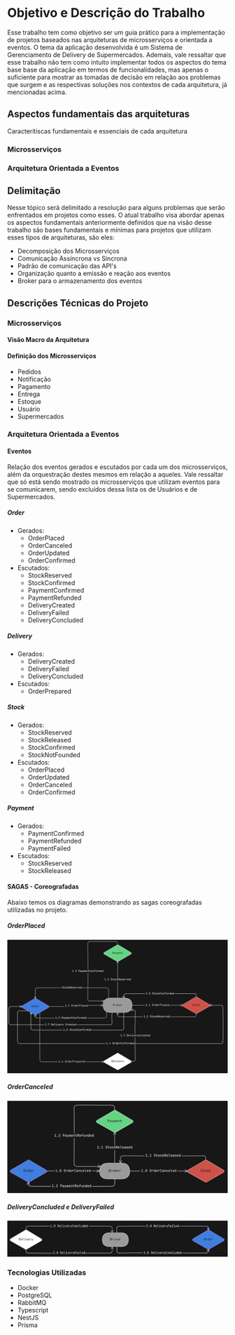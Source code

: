 # Objetivo e Descrição do Trabalho

Esse trabalho tem como objetivo ser um guia prático para a implementação de projetos baseados nas arquiteturas de microsserviços e orientada a eventos. O tema da aplicação desenvolvida é um Sistema de Gerenciamento de Delivery de Supermercados. Ademais, vale ressaltar que esse trabalho não tem como intuito implementar todos os aspectos do tema base base da aplicação em termos de funcionalidades, mas apenas o suficiente para mostrar as tomadas de decisão em relação aos problemas que surgem e as respectivas soluções nos contextos de cada arquitetura, já mencionadas acima.

## Aspectos fundamentais das arquiteturas

Caracterítiscas fundamentais e essenciais de cada arquitetura

### Microsserviços

### Arquitetura Orientada a Eventos

## Delimitação

Nesse tópico será delimitado a resolução para alguns problemas que serão enfrentados em projetos como esses. O atual trabalho visa abordar apenas os aspectos fundamentais anteriormente definidos que na visão desse trabalho são bases fundamentais e mínimas para projetos que utilizam esses tipos de arquiteturas, são eles:

- Decomposição dos Microsserviços
- Comunicação Assíncrona vs Síncrona
- Padrão de comunicação das API's
- Organização quanto a emissão e reação aos eventos
- Broker para o armazenamento dos eventos

## Descrições Técnicas do Projeto

### Microsserviços

#### Visão Macro da Arquitetura

#### Definição dos Microsserviços

- Pedidos
- Notificação
- Pagamento
- Entrega
- Estoque
- Usuário
- Supermercados
### Arquitetura Orientada a Eventos

#### Eventos

Relação dos eventos gerados e escutados por cada um dos microsserviços, além da orquestração destes mesmos em relação a aqueles. Vale ressaltar que só está sendo mostrado os microsserviços que utilizam eventos para se comunicarem, sendo excluídos dessa lista os de Usuários e de Supermercados.

##### Order

- Gerados:
  - OrderPlaced
  - OrderCanceled
  - OrderUpdated
  - OrderConfirmed
- Escutados:
  - StockReserved
  - StockConfirmed
  - PaymentConfirmed
  - PaymentRefunded
  - DeliveryCreated
  - DeliveryFailed
  - DeliveryConcluded

##### Delivery

- Gerados:
  - DeliveryCreated
  - DeliveryFailed
  - DeliveryConcluded
- Escutados:
  - OrderPrepared

##### Stock

- Gerados:
  - StockReserved
  - StockReleased
  - StockConfirmed
  - StockNotFounded
- Escutados:
  - OrderPlaced
  - OrderUpdated
  - OrderCanceled
  - OrderConfirmed

##### Payment

- Gerados:
  - PaymentConfirmed
  - PaymentRefunded
  - PaymentFailed
- Escutados:
  - StockReserved
  - StockReleased

#### SAGAS - Coreografadas

Abaixo temos os diagramas demonstrando as sagas coreografadas utilizadas no projeto.

##### OrderPlaced

![alt text](orderPlaced.png)

##### OrderCanceled

![alt text](orderCanceled.png)

##### DeliveryConcluded e DeliveryFailed

![alt text](delivery.png)

### Tecnologias Utilizadas

- Docker
- PostgreSQL
- RabbitMQ
- Typescript
- NestJS
- Prisma

